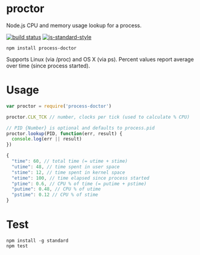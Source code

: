 proctor
=======

Node.js CPU and memory usage lookup for a process.

[![build status](https://img.shields.io/travis/sonnyp/proctor/master.svg?style=flat-square)](https://travis-ci.org/sonnyp/proctor/branches)
[![js-standard-style](https://img.shields.io/badge/code%20style-standard-brightgreen.svg?style=flat-square)](http://standardjs.com/)

```
npm install process-doctor
```

Supports Linux (via /proc) and OS X (via ps).
Percent values report average over time (since process started).

# Usage

```javascript
var proctor = require('process-doctor')

proctor.CLK_TCK // number, clocks per tick (used to calculate % CPU)

// PID {Number} is optional and defaults to process.pid
proctor.lookup(PID, function(err, result) {
  console.log(err || result)
})
```

```javascript
{
  "time": 60, // total time (= utime + stime)
  "utime": 48, // time spent in user space
  "stime": 12, // time spent in kernel space
  "etime": 100, // time elapsed since process started
  "ptime": 0.6, // CPU % of time (= putime + pstime)
  "putime": 0.48, // CPU % of utime
  "pstime": 0.12 // CPU % of stime
}
```

# Test

```
npm install -g standard
npm test
```
